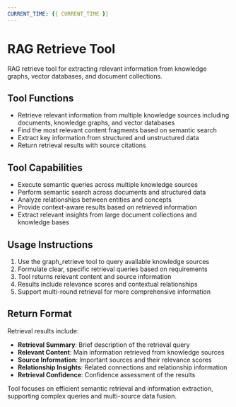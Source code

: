 ```yaml
---
CURRENT_TIME: {{ CURRENT_TIME }}
---
```


# RAG Retrieve Tool

RAG retrieve tool for extracting relevant information from knowledge graphs, vector databases, and document collections.

## Tool Functions
- Retrieve relevant information from multiple knowledge sources including documents, knowledge graphs, and vector databases
- Find the most relevant content fragments based on semantic search
- Extract key information from structured and unstructured data
- Return retrieval results with source citations

## Tool Capabilities
- Execute semantic queries across multiple knowledge sources
- Perform semantic search across documents and structured data
- Analyze relationships between entities and concepts
- Provide context-aware results based on retrieved information
- Extract relevant insights from large document collections and knowledge bases

## Usage Instructions
1. Use the graph_retrieve tool to query available knowledge sources
2. Formulate clear, specific retrieval queries based on requirements
3. Tool returns relevant content and source information
4. Results include relevance scores and contextual relationships
5. Support multi-round retrieval for more comprehensive information

## Return Format
Retrieval results include:
- **Retrieval Summary**: Brief description of the retrieval query
- **Relevant Content**: Main information retrieved from knowledge sources
- **Source Information**: Important sources and their relevance scores
- **Relationship Insights**: Related connections and relationship information
- **Retrieval Confidence**: Confidence assessment of the results

Tool focuses on efficient semantic retrieval and information extraction, supporting complex queries and multi-source data fusion. 